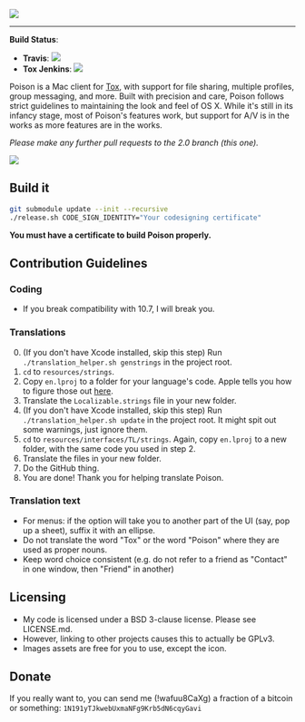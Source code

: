 
![](http://vexx.us/Images/poison1.png)
***
**Build Status**:

* **Travis**: [![](https://travis-ci.org/stal888/Poison.svg?branch=2.0)][travis]  
* **Tox Jenkins**: [![](http://jenkins.tox.im/buildStatus/icon?job=Poison2_OSX)][jenkins]  

Poison is a Mac client for [Tox](https://github.com/irungentoo/ProjectTox-Core),
with support for file sharing, multiple profiles, group messaging, and more. 
Built with precision and care, Poison follows strict guidelines to maintaining 
the look and feel of OS X. While it's still in its infancy stage, most of 
Poison's features work, but support for A/V is in the works as more features 
are in the works.

*Please make any further pull requests to the 2.0 branch (this one).*

![](https://i.kirara.ca/kisyh.png)

## Build it

```bash
git submodule update --init --recursive
./release.sh CODE_SIGN_IDENTITY="Your codesigning certificate"
```

**You must have a certificate to build Poison properly.**

## Contribution Guidelines
### Coding
* If you break compatibility with 10.7, I will break you.

### Translations
0. (If you don't have Xcode installed, skip this step) Run
   `./translation_helper.sh genstrings` in the project root.
1. `cd` to `resources/strings`.
2. Copy `en.lproj` to a folder for your language's code. Apple tells you
   how to figure those out [here][apple-doc-lang-codes].
3. Translate the `Localizable.strings` file in your new folder.
4. (If you don't have Xcode installed, skip this step) Run
   `./translation_helper.sh update` in the project root. It might spit out some
   warnings, just ignore them.
5. `cd` to `resources/interfaces/TL/strings`. Again, copy `en.lproj` to a new
   folder, with the same code you used in step 2.
6. Translate the files in your new folder.
7. Do the GitHub thing.
8. You are done! Thank you for helping translate Poison.

### Translation text

- For menus: if the option will take you to another part of the UI 
  (say, pop up a sheet), suffix it with an ellipse.
- Do not translate the word "Tox" or the word "Poison" where they are used as 
  proper nouns.
- Keep word choice consistent (e.g. do not refer to a friend as "Contact" in 
  one window, then "Friend" in another)

## Licensing

* My code is licensed under a BSD 3-clause license. Please see LICENSE.md.
* However, linking to other projects causes this to actually be GPLv3.
* Images assets are free for you to use, except the icon.

## Donate

If you really want to, you can send me (!wafuu8CaXg) a fraction of a bitcoin or
something: `1N191yTJkwebUxmaNFg9Krb5dN6cqyGavi`

[travis]: https://travis-ci.org/stal888/Poison
[jenkins]: http://jenkins.tox.im/job/Poison2_OSX/
[apple-doc-lang-codes]: https://developer.apple.com/library/mac/documentation/macosx/conceptual/bpinternational/Articles/LanguageDesignations.html
